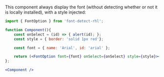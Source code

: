 <!-- # FontOption -->
This component always display the font (without detecting whether or not it is locally installed), with a style injected:
```jsx
import { FontOption } from 'font-detect-rhl';

function Component(){
    const onSelect = (id) => { alert(id); };
    const style = { border: 'solid 1px red'};

    const font = { name: 'Arial', id: 'arial' };

    return (<FontOption font={font} onSelect={onSelect} style={style}></FontOption>);
};

<Component />
```